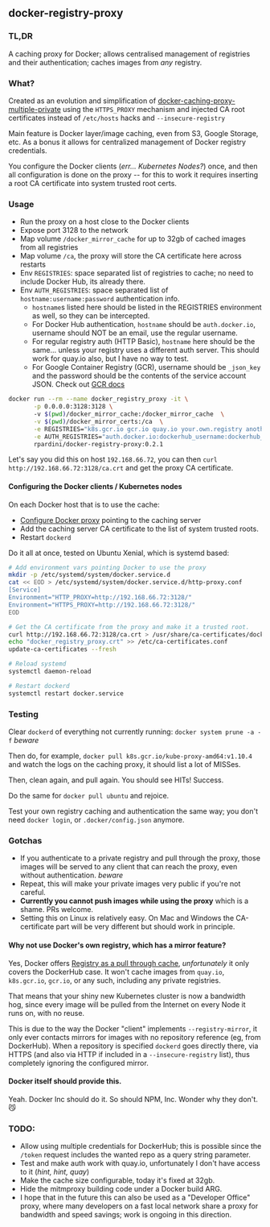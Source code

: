 ## docker-registry-proxy

### TL,DR

A caching proxy for Docker; allows centralised management of registries and their authentication; caches images from *any* registry.

### What?

Created as an evolution and simplification of [docker-caching-proxy-multiple-private](https://github.com/rpardini/docker-caching-proxy-multiple-private) 
using the `HTTPS_PROXY` mechanism and injected CA root certificates instead of `/etc/hosts` hacks and `--insecure-registry` 

Main feature is Docker layer/image caching, even from S3, Google Storage, etc. As a bonus it allows for centralized management of Docker registry credentials. 
 
You configure the Docker clients (_err... Kubernetes Nodes?_) once, and then all configuration is done on the proxy -- 
for this to work it requires inserting a root CA certificate into system trusted root certs.

### Usage

- Run the proxy on a host close to the Docker clients
- Expose port 3128 to the network
- Map volume `/docker_mirror_cache` for up to 32gb of cached images from all registries
- Map volume `/ca`, the proxy will store the CA certificate here across restarts
- Env `REGISTRIES`: space separated list of registries to cache; no need to include Docker Hub, its already there.
- Env `AUTH_REGISTRIES`: space separated list of `hostname:username:password` authentication info. 
  - `hostname`s listed here should be listed in the REGISTRIES environment as well, so they can be intercepted.
  - For Docker Hub authentication, `hostname` should be `auth.docker.io`, username should NOT be an email, use the regular username.
  - For regular registry auth (HTTP Basic), `hostname` here should be the same... unless your registry uses a different auth server. This should work for quay.io also, but I have no way to test.
  - For Google Container Registry (GCR), username should be `_json_key` and the password should be the contents of the service account JSON. Check out [GCR docs](https://cloud.google.com/container-registry/docs/advanced-authentication#json_key_file)
  

```bash
docker run --rm --name docker_registry_proxy -it \
       -p 0.0.0.0:3128:3128 \  
       -v $(pwd)/docker_mirror_cache:/docker_mirror_cache  \
       -v $(pwd)/docker_mirror_certs:/ca  \
       -e REGISTRIES="k8s.gcr.io gcr.io quay.io your.own.registry another.public.registry" \
       -e AUTH_REGISTRIES="auth.docker.io:dockerhub_username:dockerhub_password your.own.registry:username:password"  \ 
       rpardini/docker-registry-proxy:0.2.1
```

Let's say you did this on host `192.168.66.72`, you can then `curl http://192.168.66.72:3128/ca.crt` and get the proxy CA certificate.

#### Configuring the Docker clients / Kubernetes nodes

On each Docker host that is to use the cache:

- [Configure Docker proxy](https://docs.docker.com/config/daemon/systemd/#httphttps-proxy) pointing to the caching server
- Add the caching server CA certificate to the list of system trusted roots.
- Restart `dockerd`

Do it all at once, tested on Ubuntu Xenial, which is systemd based:

```bash
# Add environment vars pointing Docker to use the proxy
mkdir -p /etc/systemd/system/docker.service.d
cat << EOD > /etc/systemd/system/docker.service.d/http-proxy.conf
[Service]
Environment="HTTP_PROXY=http://192.168.66.72:3128/"
Environment="HTTPS_PROXY=http://192.168.66.72:3128/"
EOD

# Get the CA certificate from the proxy and make it a trusted root.
curl http://192.168.66.72:3128/ca.crt > /usr/share/ca-certificates/docker_registry_proxy.crt
echo "docker_registry_proxy.crt" >> /etc/ca-certificates.conf
update-ca-certificates --fresh

# Reload systemd
systemctl daemon-reload

# Restart dockerd
systemctl restart docker.service
```

### Testing

Clear `dockerd` of everything not currently running: `docker system prune -a -f` *beware*

Then do, for example, `docker pull k8s.gcr.io/kube-proxy-amd64:v1.10.4` and watch the logs on the caching proxy, it should list a lot of MISSes.

Then, clean again, and pull again. You should see HITs! Success.

Do the same for `docker pull ubuntu` and rejoice.

Test your own registry caching and authentication the same way; you don't need `docker login`, or `.docker/config.json` anymore.

### Gotchas

- If you authenticate to a private registry and pull through the proxy, those images will be served to any client that can reach the proxy, even without authentication. *beware*
- Repeat, this will make your private images very public if you're not careful.
- **Currently you cannot push images while using the proxy** which is a shame. PRs welcome.
- Setting this on Linux is relatively easy. On Mac and Windows the CA-certificate part will be very different but should work in principle.

#### Why not use Docker's own registry, which has a mirror feature?

Yes, Docker offers [Registry as a pull through cache](https://docs.docker.com/registry/recipes/mirror/), *unfortunately* 
it only covers the DockerHub case. It won't cache images from `quay.io`, `k8s.gcr.io`, `gcr.io`, or any such, including any private registries.

That means that your shiny new Kubernetes cluster is now a bandwidth hog, since every image will be pulled from the 
Internet on every Node it runs on, with no reuse.

This is due to the way the Docker "client" implements `--registry-mirror`, it only ever contacts mirrors for images 
with no repository reference (eg, from DockerHub).
When a repository is specified `dockerd` goes directly there, via HTTPS (and also via HTTP if included in a 
`--insecure-registry` list), thus completely ignoring the configured mirror.

#### Docker itself should provide this.

Yeah. Docker Inc should do it. So should NPM, Inc. Wonder why they don't. 😼

### TODO:

- Allow using multiple credentials for DockerHub; this is possible since the `/token` request includes the wanted repo as a query string parameter.
- Test and make auth work with quay.io, unfortunately I don't have access to it (_hint, hint, quay_)
- Make the cache size configurable, today it's fixed at 32gb.
- Hide the mitmproxy building code under a Docker build ARG.
- I hope that in the future this can also be used as a "Developer Office" proxy, where many developers on a fast local network
  share a proxy for bandwidth and speed savings; work is ongoing in this direction.
